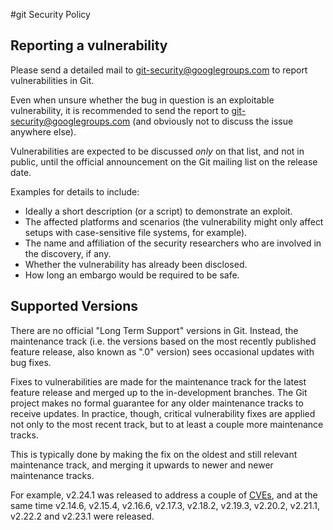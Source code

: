 #git Security Policy

## Reporting a vulnerability

Please send a detailed mail to git-security@googlegroups.com to
report vulnerabilities in Git.

Even when unsure whether the bug in question is an exploitable
vulnerability, it is recommended to send the report to
git-security@googlegroups.com (and obviously not to discuss the
issue anywhere else).

Vulnerabilities are expected to be discussed _only_ on that
list, and not in public, until the official announcement on the
Git mailing list on the release date.

Examples for details to include:

- Ideally a short description (or a script) to demonstrate an
  exploit.
- The affected platforms and scenarios (the vulnerability might
  only affect setups with case-sensitive file systems, for
  example).
- The name and affiliation of the security researchers who are
  involved in the discovery, if any.
- Whether the vulnerability has already been disclosed.
- How long an embargo would be required to be safe.

## Supported Versions

There are no official "Long Term Support" versions in Git.
Instead, the maintenance track (i.e. the versions based on the
most recently published feature release, also known as ".0"
version) sees occasional updates with bug fixes.

Fixes to vulnerabilities are made for the maintenance track for
the latest feature release and merged up to the in-development
branches. The Git project makes no formal guarantee for any
older maintenance tracks to receive updates. In practice,
though, critical vulnerability fixes are applied not only to the
most recent track, but to at least a couple more maintenance
tracks.

This is typically done by making the fix on the oldest and still
relevant maintenance track, and merging it upwards to newer and
newer maintenance tracks.

For example, v2.24.1 was released to address a couple of
[CVEs](https://cve.mitre.org/), and at the same time v2.14.6,
v2.15.4, v2.16.6, v2.17.3, v2.18.2, v2.19.3, v2.20.2, v2.21.1,
v2.22.2 and v2.23.1 were released.
